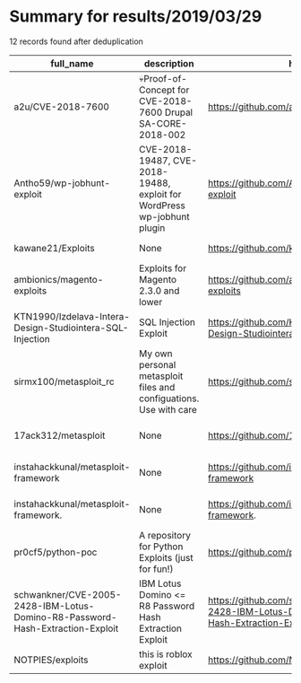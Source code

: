 
# Summary for results/2019/03/29
    
12 records found after deduplication

| full_name | description | html_url | matched_list | matched_count | pushed_at | size | stargazers_count | language | forks_count | vul_ids |
|-------------------------------------------------------------------------------|-------------------------------------------------------------------------|--------------------------------------------------------------------------------------------------|----------------------------------|-----------------|---------------------------|--------|--------------------|------------|---------------|--------------------------------------|
| a2u/CVE-2018-7600 | 💀Proof-of-Concept for CVE-2018-7600 Drupal SA-CORE-2018-002 | https://github.com/a2u/CVE-2018-7600 | ['cve poc', 'cve-2', 'exploit'] | 3 | 2019-03-29 11:25:57+00:00 | 23 | 333 | Python | 114 | ['CVE-2018-7600'] |
| Antho59/wp-jobhunt-exploit | CVE-2018-19487, CVE-2018-19488, exploit for WordPress wp-jobhunt plugin | https://github.com/Antho59/wp-jobhunt-exploit | ['exploit'] | 1 | 2019-03-29 09:15:08+00:00 | 7 | 8 | Python | 9 | ['CVE-2018-19487', 'CVE-2018-19488'] |
| kawane21/Exploits | None | https://github.com/kawane21/Exploits | ['exploit'] | 1 | 2019-03-29 15:23:36+00:00 | 2 | 0 | Python | 0 | [] |
| ambionics/magento-exploits | Exploits for Magento 2.3.0 and lower | https://github.com/ambionics/magento-exploits | ['exploit'] | 1 | 2019-03-29 14:17:00+00:00 | 6 | 133 | Python | 50 | [] |
| KTN1990/Izdelava-Intera-Design-Studiointera-SQL-Injection | SQL Injection Exploit | https://github.com/KTN1990/Izdelava-Intera-Design-Studiointera-SQL-Injection | ['exploit'] | 1 | 2019-03-29 00:02:34+00:00 | 3 | 2 | Python | 1 | [] |
| sirmx100/metasploit_rc | My own personal metasploit files and configuations. Use with care | https://github.com/sirmx100/metasploit_rc | ['metasploit module OR payload'] | 1 | 2019-03-29 01:12:22+00:00 | 18 | 2 | | 0 | [] |
| 17ack312/metasploit | None | https://github.com/17ack312/metasploit | ['metasploit module OR payload'] | 1 | 2019-03-29 02:08:47+00:00 | 5 | 0 | Shell | 0 | [] |
| instahackkunal/metasploit-framework | None | https://github.com/instahackkunal/metasploit-framework | ['metasploit module OR payload'] | 1 | 2019-03-29 04:05:42+00:00 | 1 | 1 | Ruby | 0 | [] |
| instahackkunal/metasploit-framework. | None | https://github.com/instahackkunal/metasploit-framework. | ['metasploit module OR payload'] | 1 | 2019-03-29 04:18:28+00:00 | 2 | 1 | Ruby | 0 | [] |
| pr0cf5/python-poc | A repository for Python Exploits (just for fun!) | https://github.com/pr0cf5/python-poc | ['exploit'] | 1 | 2019-03-29 16:21:13+00:00 | 2 | 3 | | 0 | [] |
| schwankner/CVE-2005-2428-IBM-Lotus-Domino-R8-Password-Hash-Extraction-Exploit | IBM Lotus Domino <= R8 Password Hash Extraction Exploit | https://github.com/schwankner/CVE-2005-2428-IBM-Lotus-Domino-R8-Password-Hash-Extraction-Exploit | ['cve-2', 'exploit'] | 2 | 2019-03-29 17:31:55+00:00 | 3 | 2 | Python | 1 | ['CVE-2005-2428'] |
| NOTPIES/exploits | this is roblox exploit | https://github.com/NOTPIES/exploits | ['exploit'] | 1 | 2019-03-29 19:23:00+00:00 | 0 | 0 | | 0 | [] |
